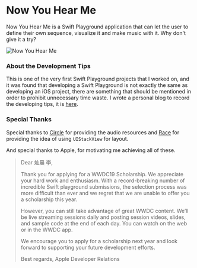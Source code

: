 # Now You Hear Me
Now You Hear Me is a Swift Playground application that can let the user to define their own sequence, visualize it and make music with it. Why don't give it a try?

![Now You Hear Me](https://tsanchenli.com/s2/XpGMBbkdxtBNZNgcrW9eAj.jpeg)



### About the Development Tips

This is one of the very first Swift Playground projects that I worked on, and it was found that developing a Swift Playground is not exactly the same as developing an iOS project, there are something that should be mentioned in order to prohibit unnecessary time waste. I wrote a personal blog to record the developing tips, it is [here](https://frost-lee.github.io/tip-playground/).



### Special Thanks

Special thanks to [Circle](https://github.com/Nilcric) for providing the audio resources and [Race](https://github.com/DocRace) for providing the idea of using `UIStackView` for layout.

And special thanks to Apple, for motivating me achieving all of these.

>Dear 灿晨 李, 
>
>Thank you for applying for a WWDC19 Scholarship. We appreciate your hard work and enthusiasm. With a record-breaking number of incredible Swift playground submissions, the selection process was more difficult than ever and we regret that we are unable to offer you a scholarship this year. 
>
>However, you can still take advantage of great WWDC content. We’ll be live streaming sessions daily and posting session videos, slides, and sample code at the end of each day. You can watch on the web or in the WWDC app. 
>
>We encourage you to apply for a scholarship next year and look forward to supporting your future development efforts. 
>
>Best regards, 
>Apple Developer Relations
